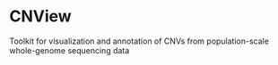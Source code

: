 # CNView
Toolkit for visualization and annotation of CNVs from population-scale whole-genome sequencing data
